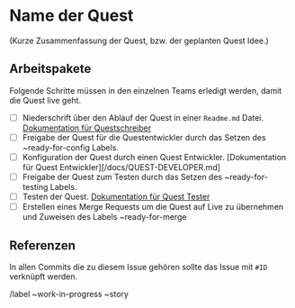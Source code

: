 # Name der Quest

(Kurze Zusammenfassung der Quest, bzw. der geplanten Quest Idee.)

<!-- Vergiss nicht dir den Task zuzuweisen in dem du unten oder rechts auf "Assign" klickst. -->

## Arbeitspakete

Folgende Schritte müssen in den einzelnen Teams erledigt werden, damit die Quest live geht.

* [ ]  Niederschrift über den Ablauf der Quest in einer `Readme.md` Datei. [Dokumentation für Questschreiber](/docs/QUEST-WRITER.md)
* [ ]  Freigabe der Quest für die Questentwickler durch das Setzen des ~ready-for-config Labels.
* [ ]  Konfiguration der Quest durch einen Quest Entwickler. [Dokumentation für Quest Entwickler][/docs/QUEST-DEVELOPER.md]
* [ ]  Freigabe der Quest zum Testen durch das Setzen des ~ready-for-testing Labels.
* [ ]  Testen der Quest. [Dokumentation für Quest Tester](/docs/QUEST-TESTER.md)
* [ ]  Erstellen eines Merge Requests um die Quest auf Live zu übernehmen und Zuweisen des Labels ~ready-for-merge

## Referenzen

In allen Commits die zu diesem Issue gehören sollte das Issue mit `#ID` verknüpft werden.

/label ~work-in-progress ~story
